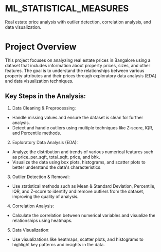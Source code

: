 # ML_STATISTICAL_MEASURES
Real estate price analysis with outlier detection, correlation analysis, and data visualization.

# Project Overview

This project focuses on analyzing real estate prices in Bangalore using a dataset that includes information about property prices, sizes, and other features. The goal is to understand the relationships between various property attributes and their prices through exploratory data analysis (EDA) and data visualization techniques.

## Key Steps in the Analysis:

1. Data Cleaning & Preprocessing:

  * Handle missing values and ensure the dataset is clean for further analysis.
  * Detect and handle outliers using multiple techniques like Z-score, IQR, and Percentile methods.
   
2. Exploratory Data Analysis (EDA):

  * Analyze the distribution and trends of various numerical features such as price_per_sqft, total_sqft, price, and bhk.
  * Visualize the data using box plots, histograms, and scatter plots to better understand the data's characteristics.
    
3. Outlier Detection & Removal:

  * Use statistical methods such as Mean & Standard Deviation, Percentile, IQR, and Z-score to identify and remove outliers from the dataset, improving the quality of analysis.
    
4. Correlation Analysis:

  * Calculate the correlation between numerical variables and visualize the relationships using heatmaps.

5. Data Visualization:

  * Use visualizations like heatmaps, scatter plots, and histograms to highlight key patterns and insights in the data.
